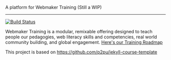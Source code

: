 A platform for Webmaker Training (Still a WIP)

---

[![Build Status](https://travis-ci.org/p2pu/school-of-webmaking.png)](https://travis-ci.org/p2pu/school-of-webmaking)

Webmaker Training is a modular, remixable offering designed to teach people our pedagogies, web literacy skills and competencies, real world community building, and global engagement. <a href="https://wiki.mozilla.org/Webmaker/Training">Here's our Training Roadmap</a>

This project is based on https://github.com/p2pu/jekyll-course-template
